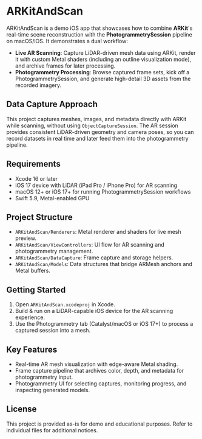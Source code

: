 # ARKitAndScan

ARKitAndScan is a demo iOS app that showcases how to combine **ARKit**'s real-time scene reconstruction with the **PhotogrammetrySession** pipeline on macOS/iOS. It demonstrates a dual workflow:

- **Live AR Scanning**: Capture LiDAR-driven mesh data using ARKit, render it with custom Metal shaders (including an outline visualization mode), and archive frames for later processing.
- **Photogrammetry Processing**: Browse captured frame sets, kick off a PhotogrammetrySession, and generate high-detail 3D assets from the recorded imagery.

## Data Capture Approach

This project captures meshes, images, and metadata directly with ARKit while scanning, without using `ObjectCaptureSession`. The AR session provides consistent LiDAR-driven geometry and camera poses, so you can record datasets in real time and later feed them into the photogrammetry pipeline.

## Requirements

- Xcode 16 or later
- iOS 17 device with LiDAR (iPad Pro / iPhone Pro) for AR scanning
- macOS 12+ or iOS 17+ for running PhotogrammetrySession workflows
- Swift 5.9, Metal-enabled GPU

## Project Structure

- `ARKitAndScan/Renderers`: Metal renderer and shaders for live mesh preview.
- `ARKitAndScan/ViewControllers`: UI flow for AR scanning and photogrammetry management.
- `ARKitAndScan/DataCapture`: Frame capture and storage helpers.
- `ARKitAndScan/Models`: Data structures that bridge ARMesh anchors and Metal buffers.

## Getting Started

1. Open `ARKitAndScan.xcodeproj` in Xcode.
2. Build & run on a LiDAR-capable iOS device for the AR scanning experience.
3. Use the Photogrammetry tab (Catalyst/macOS or iOS 17+) to process a captured session into a mesh.

## Key Features

- Real-time AR mesh visualization with edge-aware Metal shading.
- Frame capture pipeline that archives color, depth, and metadata for photogrammetry input.
- Photogrammetry UI for selecting captures, monitoring progress, and inspecting generated models.

## License

This project is provided as-is for demo and educational purposes. Refer to individual files for additional notices.

